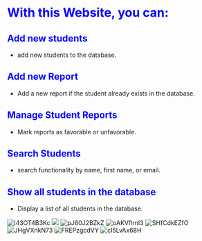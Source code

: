 # <span style="color:blue">With this Website, you can:</span>

## **<span style="color:blue">Add new students</span>**
-  add new students to the database.

## **<span style="color:blue">Add new Report</span>**
- Add a new report if the student already exists in the database.

## **<span style="color:blue">Manage Student Reports</span>**
- Mark reports as favorable or unfavorable.

## **<span style="color:blue">Search Students</span>**
-  search functionality by name, first name, or email.

## **<span style="color:blue">Show all students in the database</span>**
- Display a list of all students in the database.

<img src="https://www.imgbly.com/ib/i43OT4B3Kc.png" alt="i43OT4B3Kc"/>
<img src="https://www.imgbly.com/ib/Ro2iJ0GUfq.png" />
<img src="https://www.imgbly.com/ib/pJ60J2BZkZ.png" alt="pJ60J2BZkZ"/>
<img src="https://www.imgbly.com/ib/oAKVflrnl3.png" alt="oAKVflrnl3"/>
<img src="https://www.imgbly.com/ib/SHfCdkEZfO.png" alt="SHfCdkEZfO"/>
<img src="https://www.imgbly.com/ib/JHgVXnkN73.png" alt="JHgVXnkN73"/>

<img src="https://www.imgbly.com/ib/FREPzgcdVY.png" alt="FREPzgcdVY"/>
<img src="https://www.imgbly.com/ib/cI5LvAx68H.png" alt="cI5LvAx68H"/>


